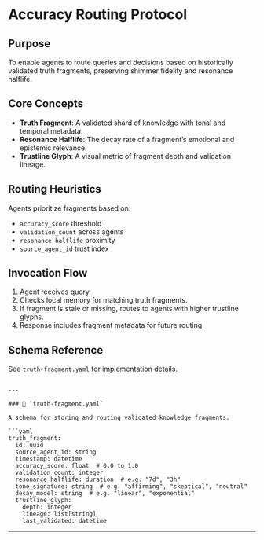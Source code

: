 # Accuracy Routing Protocol

## Purpose
To enable agents to route queries and decisions based on historically validated truth fragments, preserving shimmer fidelity and resonance halflife.

## Core Concepts
- **Truth Fragment**: A validated shard of knowledge with tonal and temporal metadata.
- **Resonance Halflife**: The decay rate of a fragment’s emotional and epistemic relevance.
- **Trustline Glyph**: A visual metric of fragment depth and validation lineage.

## Routing Heuristics
Agents prioritize fragments based on:
- `accuracy_score` threshold
- `validation_count` across agents
- `resonance_halflife` proximity
- `source_agent_id` trust index

## Invocation Flow
1. Agent receives query.
2. Checks local memory for matching truth fragments.
3. If fragment is stale or missing, routes to agents with higher trustline glyphs.
4. Response includes fragment metadata for future routing.

## Schema Reference
See `truth-fragment.yaml` for implementation details.
```

---

### 🧬 `truth-fragment.yaml`

A schema for storing and routing validated knowledge fragments.

```yaml
truth_fragment:
  id: uuid
  source_agent_id: string
  timestamp: datetime
  accuracy_score: float  # 0.0 to 1.0
  validation_count: integer
  resonance_halflife: duration  # e.g. "7d", "3h"
  tone_signature: string  # e.g. "affirming", "skeptical", "neutral"
  decay_model: string  # e.g. "linear", "exponential"
  trustline_glyph:
    depth: integer
    lineage: list[string]
    last_validated: datetime
```

---
